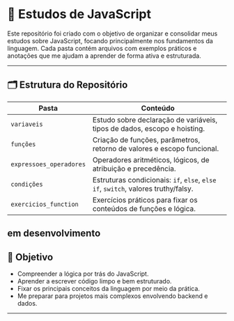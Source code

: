 # 🚀 Estudos de JavaScript

Este repositório foi criado com o objetivo de organizar e consolidar meus estudos sobre JavaScript, focando principalmente nos fundamentos da linguagem. Cada pasta contém arquivos com exemplos práticos e anotações que me ajudam a aprender de forma ativa e estruturada.

---

## 🗂 Estrutura do Repositório

| Pasta                   | Conteúdo                                                                 |
|-------------------------|--------------------------------------------------------------------------|
| `variaveis`             | Estudo sobre declaração de variáveis, tipos de dados, escopo e hoisting. |
| `funções`               | Criação de funções, parâmetros, retorno de valores e escopo funcional.   |
| `expressoes_operadores` | Operadores aritméticos, lógicos, de atribuição e precedência.           |
| `condições`             | Estruturas condicionais: `if`, `else`, `else if`, `switch`, valores truthy/falsy. |
| `exercicios_function`   | Exercícios práticos para fixar os conteúdos de funções e lógica.         |

em desenvolvimento
---

## 📌 Objetivo

- Compreender a lógica por trás do JavaScript.
- Aprender a escrever código limpo e bem estruturado.
- Fixar os principais conceitos da linguagem por meio da prática.
- Me preparar para projetos mais complexos envolvendo backend e dados.

---
